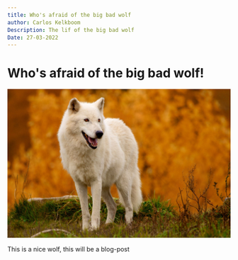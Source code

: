 ```yaml
---
title: Who's afraid of the big bad wolf
author: Carlos Kelkboom
Description: The lif of the big bad wolf
Date: 27-03-2022
---
```


# Who's afraid of the big bad wolf!


![wolf](./wolf.jpg)

This is a nice wolf, this will be a blog-post